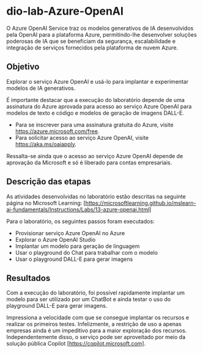 # dio-lab-Azure-OpenAI
O Azure OpenAI Service traz os modelos generativos de IA desenvolvidos pela OpenAI para a plataforma Azure, permitindo-lhe desenvolver soluções poderosas de IA que se beneficiam da segurança, escalabilidade e integração de serviços fornecidos pela plataforma de nuvem Azure.

## Objetivo
Explorar o serviço Azure OpenAI e usá-lo para implantar e experimentar modelos de IA generativos.

É importante destacar que a execução do laboratório depende de uma assinatura do Azure aprovada para acesso ao serviço Azure OpenAI para modelos de texto e código e modelos de geração de imagens DALL-E.

- Para se inscrever para uma assinatura gratuita do Azure, visite https://azure.microsoft.com/free.
- Para solicitar acesso ao serviço Azure OpenAI, visite https://aka.ms/oaiapply.

Ressalta-se ainda que o acesso ao serviço Azure OpenAI depende de aprovação da Microsoft e só é liberado para contas empresariais. 

## Descrição das etapas
As atividades desenvolvidas no laboratório estão descritas na seguinte página no Microsoft Learning: [https://microsoftlearning.github.io/mslearn-ai-fundamentals/Instructions/Labs/13-azure-openai.html]

Para o laboratório, os seguintes passos foram executados:

- Provisionar serviço Azure OpenAI no Azure
- Explorar o Azure OpenAI Studio
- Implantar um modelo para geração de linguagem
- Usar o playground do Chat para trabalhar com o modelo
- Usar o playground DALL-E para gerar imagens

## Resultados
Com a execução do laboratório, foi possível rapidamente implantar um modelo para ser utilizado por um ChatBot e ainda testar o uso do playground DALL-E para gerar imagens. 

Impressiona a velocidade com que se consegue implantar os recursos e realizar os primeiros testes. Infelizmente, a restrição de uso a apenas empresas ainda é um impeditivo para a maior exploração dos recursos. Independentemente disso, o serviço pode ser aproveitado por meio da solução pública Copilot [https://copilot.microsoft.com]. 
